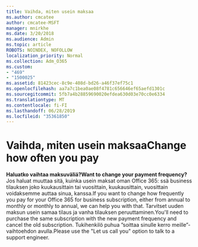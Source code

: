 ```yaml
---
title: Vaihda, miten usein maksaa
ms.author: cmcatee
author: cmcatee-MSFT
manager: mnirkhe
ms.date: 3/20/2018
ms.audience: Admin
ms.topic: article
ROBOTS: NOINDEX, NOFOLLOW
localization_priority: Normal
ms.collection: Adm_O365
ms.custom:
- "469"
- "1500025"
ms.assetid: 81423cec-8c9e-408d-bd26-a46f37ef75c1
ms.openlocfilehash: aa7a7c1bea0ae08f4781c656646ef65aefd1301c
ms.sourcegitcommit: 5fb7a4b28859690020efdea630d03e70cc0e6334
ms.translationtype: MT
ms.contentlocale: fi-FI
ms.lasthandoff: 06/28/2019
ms.locfileid: "35361850"
---
```

# <a name="change-how-often-you-pay"></a><span data-ttu-id="8132c-102">Vaihda, miten usein maksaa</span><span class="sxs-lookup"><span data-stu-id="8132c-102">Change how often you pay</span></span>

 <span data-ttu-id="8132c-103">**Haluatko vaihtaa maksuväliä?**</span><span class="sxs-lookup"><span data-stu-id="8132c-103">**Want to change your payment frequency?**</span></span> <span data-ttu-id="8132c-104">Jos haluat muuttaa sitä, kuinka usein maksat oman Office 365: ssä business tilauksen joko kuukausittain tai vuosittain, kuukausittain, vuosittain voidaksemme auttaa sinua, kanssa.</span><span class="sxs-lookup"><span data-stu-id="8132c-104">If you want to change how frequently you pay for your Office 365 for business subscription, either from annual to monthly or monthly to annual, we can help you with that.</span></span> <span data-ttu-id="8132c-105">Tarvitset uuden maksun usein samaa tilaus ja vanha tilauksen peruuttaminen.</span><span class="sxs-lookup"><span data-stu-id="8132c-105">You'll need to purchase the same subscription with the new payment frequency and cancel the old subscription.</span></span> <span data-ttu-id="8132c-106">Tukihenkilö puhua ”soittaa sinulle kerro meille”-vaihtoehdon avulla.</span><span class="sxs-lookup"><span data-stu-id="8132c-106">Please use the "Let us call you" option to talk to a support engineer.</span></span>
  